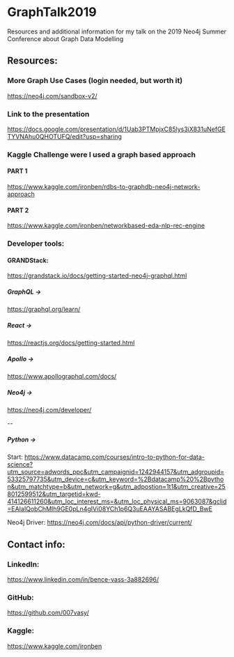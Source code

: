 # GraphTalk2019
Resources and additional information for my talk on the 2019 Neo4j Summer Conference about Graph Data Modelling

## Resources:

### More Graph Use Cases (login needed, but worth it)
https://neo4j.com/sandbox-v2/

### Link to the presentation
https://docs.google.com/presentation/d/1Uab3PTMpjxC85lys3iX831uNefGETYVNAhu0QHOTUFQ/edit?usp=sharing

### Kaggle Challenge were I used a graph based approach
#### PART 1 
https://www.kaggle.com/ironben/rdbs-to-graphdb-neo4j-network-approach
#### PART 2
https://www.kaggle.com/ironben/networkbased-eda-nlp-rec-engine

### Developer tools:
#### GRANDStack:
https://grandstack.io/docs/getting-started-neo4j-graphql.html
##### GraphQL ->
https://graphql.org/learn/
##### React ->
https://reactjs.org/docs/getting-started.html
##### Apollo ->
https://www.apollographql.com/docs/
##### Neo4j ->
https://neo4j.com/developer/

--

##### Python ->
Start:
https://www.datacamp.com/courses/intro-to-python-for-data-science?utm_source=adwords_ppc&utm_campaignid=1242944157&utm_adgroupid=53325797735&utm_device=c&utm_keyword=%2Bdatacamp%20%2Bpython&utm_matchtype=b&utm_network=g&utm_adpostion=1t1&utm_creative=258012599512&utm_targetid=kwd-414126611260&utm_loc_interest_ms=&utm_loc_physical_ms=9063087&gclid=EAIaIQobChMIh9GE0pLn4gIVi08YCh1p6Q3uEAAYASABEgLkQfD_BwE

Neo4j Driver:
https://neo4j.com/docs/api/python-driver/current/

## Contact info:
### LinkedIn:
https://www.linkedin.com/in/bence-vass-3a882696/
### GitHub: 
https://github.com/007vasy/
### Kaggle:
https://www.kaggle.com/ironben
